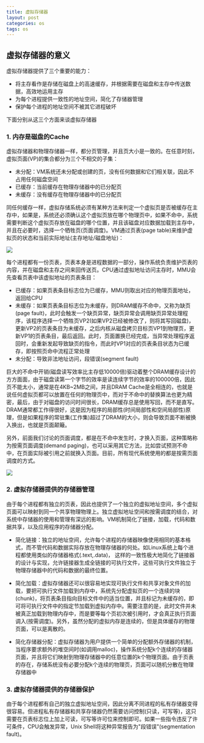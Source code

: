 ```yaml
---
title: 虚拟存储器
layout: post
categories: os
tags: os
---
```


## 虚拟存储器的意义

虚拟存储器提供了三个重要的能力：

- 将主存看作是存储在磁盘上的高速缓存，并根据需要在磁盘和主存中传送数据，高效地运用主存
- 为每个进程提供一致性的地址空间，简化了存储器管理
- 保护每个进程的地址空间不被其它进程破坏

下面分别从这三个方面来谈虚拟存储器

<!--more-->

### 1. 内存是磁盘的Cache

虚拟存储器和物理存储器一样，都分页管理，并且页大小是一致的。在任意时刻，虚拟页面(VP)的集合都分为三个不相交的子集：

- 未分配：VM系统还未分配或创建的页，没有任何数据和它们相关联，因此不占用任何磁盘空间
- 已缓存：当前缓存在物理存储器中的已分配页
- 未缓存：没有缓存在物理存储器中的已分配页

同任何缓存一样，虚拟存储系统必须有某种方法来判定一个虚拟页是否被缓存在主存中，如果是，系统还必须确认这个虚拟页放在哪个物理页中，如果不命中，系统需要判断这个虚拟页存放在磁盘的哪个位置，并且该磁盘对应数据加载到主存中，并且在必要时，选择一个牺牲页(页面调度)。VM通过页表(page table)来维护虚拟页的状态和当前实际地址(主存地址/磁盘地址)：

![]("assets/image/os/page_table.png")

每个进程都有一份页表，页表本身是进程数据的一部分，操作系统负责维护页表的内容，并在磁盘和主存之间来回传送页。CPU通过虚拟地址访问主存时，MMU会先查看页表中该虚拟地址的页表条目：

- 已缓存：如果页表条目标志位为已缓存，MMU则取出对应的物理页面地址，返回给CPU
- 未缓存：如果页表条目标志位为未缓存，则DRAM缓存不命中，又称为缺页(page fault)，此时会触发一个缺页异常，缺页异常会调用缺页异常处理程序，该程序选择一个牺牲页VP2(如果VP2已经被修改了，则将其写回磁盘)，更新VP2的页表条目为未缓存，之后内核从磁盘拷贝目标页VP1到物理页，更新VP1的页表条目，最后返回。此时，页面置换已经完成，当异常处理程序返回时，会重新发起导致缺页的指令，而此时VP1对应的页表条目状态为已缓存，即按照页命中流程正常处理
- 未分配：导致非法地址访问，段错误(segment fault)

巨大的不命中开销(磁盘读写效率比主存低10000倍)驱动着整个DRAM缓存设计的方方面面，由于磁盘读第一个字节的效率是读连续字节的效率的100000倍，因此页不能太小，通常是在4KB~2MB之间，并且DRAM Cache是全相连的，也就是说任何虚拟页都可以放置在任何的物理页中，而对于不命中的替换算法也更为精密，最后，由于对磁盘的访问时间很长，DRAM缓存总是使用写回，而不是直写。DRAM通常都工作得很好，这是因为程序的局部性(时间局部性和空间局部性)原理，但是如果程序的常驻集(工作集)超过了DRAM的大小，则会导致页面不断被换入换出，也就是页面颠簸。

另外，前面我们讨论的页面调度，都是在不命中发生时，才换入页面，这种策略称为按需页面调度(demand paging)，也可以采用其它方法，比如尝试预测不命中，在页面实际被引用之前就换入页面。目前，所有现代系统使用的都是按需页面调度的方式。

![]("assets/image/os/address-translation.png")


### 2. 虚拟存储器提供的存储器管理

由于每个进程都有独立的页表，因此也提供了一个独立的虚拟地址空间，多个虚拟页面可以映射到同一个共享物理物理上。独立虚拟地址空间和按需调度的结合，对系统中存储器的使用和管理有深远的影响。VM机制简化了链接，加载，代码和数据共享，以及应用程序的存储器分配。

- 简化链接：独立的地址空间，允许每个进程的存储器映像使用相同的基本格式，而不管代码和数据实际存放在物理存储器的何处。如Linux系统上每个进程都使用类似的存储器格式(.text,.data)， 这样的一致性极大地简化了链接器的设计与实现，允许链接器生成全链接的可执行文件，这些可执行文件独立于物理存储器中的代码和数据的最终位置。

- 简化加载：虚拟存储器还可以很容易地实现可执行文件和共享对象文件的加载，要把可执行文件加载到内存中，系统先分配虚拟页的一个连续的块(chunk)，将页表条目指向目标文件中的适当位置，并且标记为未缓存的，即可将可执行文件中的指定节加载到虚拟内存中。需要注意的是，此时文件并未被真正加载到物理内存中，而是要等每个页初次被引用时，才会真正执行页面调入(按需调度)。另外，虽然分配的虚拟内存是连续的，但是具体缓存的物理页面，可以是离散的。

- 简化存储器分配：虚拟存储器为用户提供一个简单的分配额外存储器的机制，当程序要求额外的堆空间时(如调用malloc)，操作系统分配k个连续的存储器页面，并且将它们映射到物理存储器中的任意位置的k个物理页面。由于页表的存在，存储系统没有必要分配k个连续的物理页，页面可以随机分散在物理存储器中

### 3. 虚拟存储器提供的存储器保护

由于每个进程都有自己的独立虚拟地址空间，因此分离不同进程的私有存储器变得很容易。但进程私有存储器和共享存储器仍然需要访问控制(只读，可写等)，这只需要在页表标志位上加上可读，可写等许可位来控制即可。如果一些指令违反了许可条件，CPU会触发异常，Unix Shell将这种异常报告为"段错误"(segmentation fault)。
